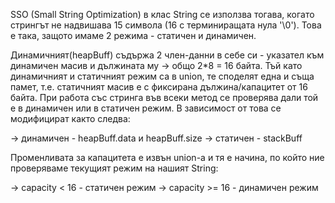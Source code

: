 SSO (Small String Optimization) в клас String се използва тогава, когато стрингът не надвишава 15 символа (16 с терминиращата нула '\0'). Това е така, защото имаме 2 режима - статичен и динамичен. 

Динамичният(heapBuff) съдържа 2 член-данни в себе си - указател към динамичен масив и дължината му -> общо 2*8 = 16 байта. Тъй като динамичният и статичният режим са в union, те споделят една и съща памет, т.е. статичният масив е с фиксирана дължина/капацитет от 16 байта. При работа със стринга във всеки метод се проверява дали той е в динамичен или в статичен режим. В зависимост от това се модифицират както следва:

-> динамичен - heapBuff.data и heapBuff.size
-> статичен - stackBuff

Променливата за капацитета е извън union-a и тя е начина, по който ние проверяваме текущият режим на нашият String:

-> capacity < 16 - статичен режим
-> capacity >= 16 - динамичен режим
